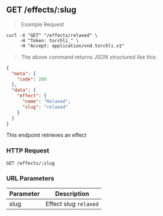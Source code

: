 ## GET /effects/:slug

> Example Request

```shell
curl -X "GET" "/effects/relaxed" \
     -H "Token: torchli_" \
     -H "Accept: application/vnd.torchli.v1"
```

> The above command returns JSON structured like this:

```json
{
  "meta": {
    "code": 200
  },
  "data": {
    "effect": {
      "name": "Relaxed",
      "slug": "relaxed"
    }
  }
}
```

This endpoint retrieves an effect

### HTTP Request

`GET /effects/:slug`

### URL Parameters

Parameter | Description
--------- | -----------
slug | Effect slug `relaxed`
